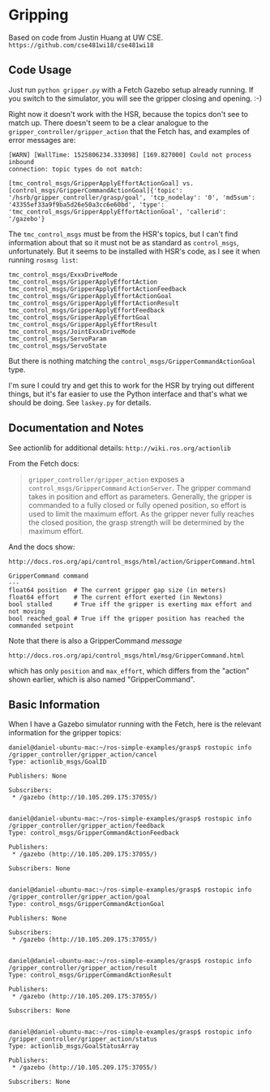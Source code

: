 # Gripping

Based on code from Justin Huang at UW CSE. `https://github.com/cse481wi18/cse481wi18`

## Code Usage

Just run `python gripper.py` with a Fetch Gazebo setup already running. If you
switch to the simulator, you will see the gripper closing and opening. :-)


Right now it doesn't work with the HSR, because the topics don't see to match
up. There doesn't seem to be a clear analogue to the
`gripper_controller/gripper_action` that the Fetch has, and examples of error
messages are:

```
[WARN] [WallTime: 1525806234.333098] [169.827000] Could not process inbound
connection: topic types do not match:

[tmc_control_msgs/GripperApplyEffortActionGoal] vs.
[control_msgs/GripperCommandActionGoal]{'topic':
'/hsrb/gripper_controller/grasp/goal', 'tcp_nodelay': '0', 'md5sum':
'43355ef33a9f9ba5d26e50a3cc6e60bd', 'type':
'tmc_control_msgs/GripperApplyEffortActionGoal', 'callerid': '/gazebo'}
```

The `tmc_control_msgs` must be from the HSR's topics, but I can't find
information about that so it must not be as standard as `control_msgs`,
unfortunately. But it seems to be installed with HSR's code, as I see it when
running `rosmsg list`:

```
tmc_control_msgs/ExxxDriveMode
tmc_control_msgs/GripperApplyEffortAction
tmc_control_msgs/GripperApplyEffortActionFeedback
tmc_control_msgs/GripperApplyEffortActionGoal
tmc_control_msgs/GripperApplyEffortActionResult
tmc_control_msgs/GripperApplyEffortFeedback
tmc_control_msgs/GripperApplyEffortGoal
tmc_control_msgs/GripperApplyEffortResult
tmc_control_msgs/JointExxxDriveMode
tmc_control_msgs/ServoParam
tmc_control_msgs/ServoState
```

But there is nothing matching the `control_msgs/GripperCommandActionGoal` type.

I'm sure I could try and get this to work for the HSR by trying out different
things, but it's far easier to use the Python interface and that's what we
should be doing. See `laskey.py` for details.


## Documentation and Notes

See actionlib for additional details: `http://wiki.ros.org/actionlib`

From the Fetch docs:

> `gripper_controller/gripper_action` exposes a `control_msgs/GripperCommand`
> `ActionServer`. The gripper command takes in position and effort as
> parameters.  Generally, the gripper is commanded to a fully closed or fully
> opened position, so effort is used to limit the maximum effort. As the gripper
> never fully reaches the closed position, the grasp strength will be determined
> by the maximum effort.

And the docs show:

```
http://docs.ros.org/api/control_msgs/html/action/GripperCommand.html

GripperCommand command
---
float64 position  # The current gripper gap size (in meters)
float64 effort    # The current effort exerted (in Newtons)
bool stalled      # True iff the gripper is exerting max effort and not moving
bool reached_goal # True iff the gripper position has reached the commanded setpoint
```

Note that there is also a GripperCommand *message*

`http://docs.ros.org/api/control_msgs/html/msg/GripperCommand.html`

which has only `position` and `max_effort`, which differs from the "action"
shown earlier, which is also named "GripperCommand".


## Basic Information

When I have a Gazebo simulator running with the Fetch, here is the relevant
information for the gripper topics:

```
daniel@daniel-ubuntu-mac:~/ros-simple-examples/grasp$ rostopic info /gripper_controller/gripper_action/cancel
Type: actionlib_msgs/GoalID

Publishers: None

Subscribers: 
 * /gazebo (http://10.105.209.175:37055/)


daniel@daniel-ubuntu-mac:~/ros-simple-examples/grasp$ rostopic info /gripper_controller/gripper_action/feedback
Type: control_msgs/GripperCommandActionFeedback

Publishers: 
 * /gazebo (http://10.105.209.175:37055/)

Subscribers: None


daniel@daniel-ubuntu-mac:~/ros-simple-examples/grasp$ rostopic info /gripper_controller/gripper_action/goal
Type: control_msgs/GripperCommandActionGoal

Publishers: None

Subscribers: 
 * /gazebo (http://10.105.209.175:37055/)


daniel@daniel-ubuntu-mac:~/ros-simple-examples/grasp$ rostopic info /gripper_controller/gripper_action/result
Type: control_msgs/GripperCommandActionResult

Publishers: 
 * /gazebo (http://10.105.209.175:37055/)

Subscribers: None


daniel@daniel-ubuntu-mac:~/ros-simple-examples/grasp$ rostopic info /gripper_controller/gripper_action/status
Type: actionlib_msgs/GoalStatusArray

Publishers: 
 * /gazebo (http://10.105.209.175:37055/)

Subscribers: None
```
